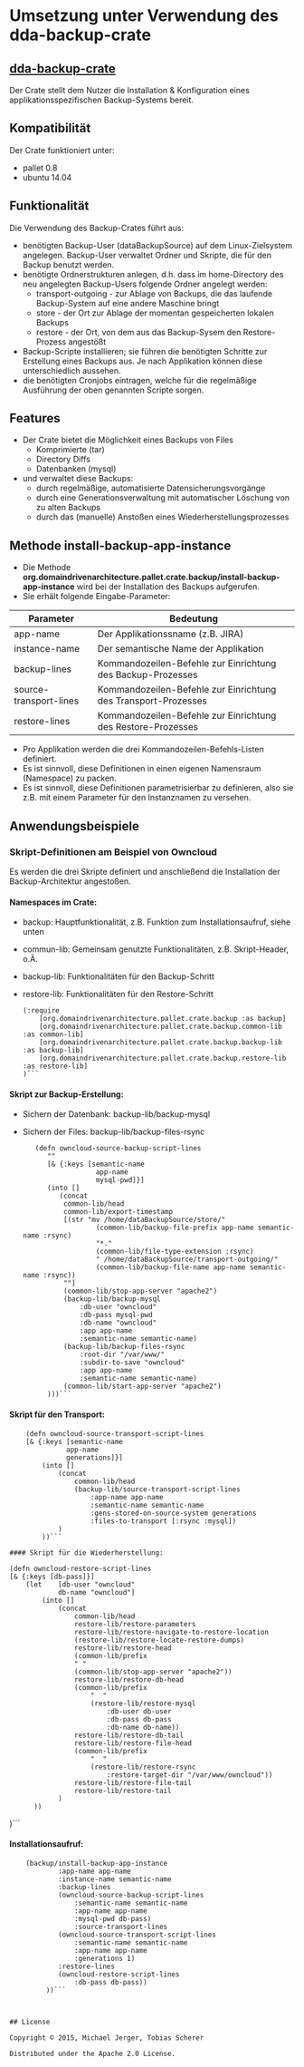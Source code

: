 # Umsetzung unter Verwendung des dda-backup-crate


## [dda-backup-crate](https://github.com/DomainDrivenArchitecture/dda-backup-crate)
Der Crate stellt dem Nutzer die Installation & Konfiguration eines applikationsspezifischen Backup-Systems bereit.

## Kompatibilität
Der Crate funktioniert unter:
 * pallet 0.8
 * ubuntu 14.04

## Funktionalität
Die Verwendung des Backup-Crates führt aus:
* benötigten Backup-User (dataBackupSource) auf dem Linux-Zielsystem angelegen. Backup-User verwaltet Ordner und Skripte, die für den Backup benutzt werden.
* benötigte Ordnerstrukturen anlegen, d.h. dass im home-Directory des neu angelegten Backup-Users folgende Ordner angelegt werden:
  * transport-outgoing - zur Ablage von Backups, die das laufende Backup-System auf eine andere Maschine bringt
  * store - der Ort zur Ablage der momentan gespeicherten lokalen Backups
  * restore - der Ort, von dem aus das Backup-Sysem den Restore-Prozess angestößt
* Backup-Scripte installieren; sie führen die benötigten Schritte zur Erstellung eines Backups aus. Je nach Applikation können diese unterschiedlich aussehen.
* die benötigten Cronjobs eintragen, welche für die regelmäßige Ausführung der oben genannten Scripte sorgen.

 
## Features
* Der Crate bietet die Möglichkeit eines Backups von Files
   * Komprimierte (tar)
   * Directory Diffs
   * Datenbanken (mysql)
* und verwaltet diese Backups:
   * durch regelmäßige, automatisierte Datensicherungsvorgänge
   * durch eine Generationsverwaltung mit automatischer Löschung von zu alten Backups 
   * durch das (manuelle) Anstoßen eines Wiederherstellungsprozesses

## Methode install-backup-app-instance

* Die Methode **org.domaindrivenarchitecture.pallet.crate.backup/install-backup-app-instance** wird bei der Installation des Backups aufgerufen.
* Sie erhält folgende Eingabe-Parameter:

| Parameter       	| Bedeutung     |
| --------------- 	|-------------|
| app-name        	| Der Applikationssname (z.B. JIRA) |
| instance-name  	| Der semantische Name der Applikation |
| backup-lines   	| Kommandozeilen-Befehle zur Einrichtung des Backup-Prozesses  |
| source-transport-lines | Kommandozeilen-Befehle zur Einrichtung des Transport-Prozesses |
| restore-lines 	| Kommandozeilen-Befehle zur Einrichtung des Restore-Prozesses |
 
* Pro Applikation werden die drei Kommandozeilen-Befehls-Listen definiert.
* Es ist sinnvoll, diese Definitionen in einen eigenen Namensraum (Namespace) zu packen.
* Es ist sinnvoll, diese Definitionen parametrisierbar zu definieren, also sie z.B. mit einem Parameter für den Instanznamen zu versehen.  


 
## Anwendungsbeispiele

### Skript-Definitionen am Beispiel von Owncloud
Es werden die drei Skripte definiert und anschließend die Installation der Backup-Architektur angestoßen.

#### Namespaces im Crate:
* backup: Hauptfunktionalität, z.B. Funktion zum Installationsaufruf, siehe unten
* commun-lib: Gemeinsam genutzte Funktionalitäten, z.B. Skript-Header, o.Ä.
* backup-lib: Funktionalitäten für den Backup-Schritt
* restore-lib: Funktionalitäten für den Restore-Schritt

	```
	(:require
		[org.domaindrivenarchitecture.pallet.crate.backup :as backup]
		[org.domaindrivenarchitecture.pallet.crate.backup.common-lib :as common-lib]
		[org.domaindrivenarchitecture.pallet.crate.backup.backup-lib :as backup-lib]
		[org.domaindrivenarchitecture.pallet.crate.backup.restore-lib :as restore-lib]
    )```

#### Skript zur Backup-Erstellung: 

* Sichern der Datenbank: backup-lib/backup-mysql
* Sichern der Files: backup-lib/backup-files-rsync

  ```  
     (defn owncloud-source-backup-script-lines
  	    ""
  	    [& {:keys [semantic-name
    	            app-name
        	        mysql-pwd]}]
    	(into [] 
    	   (concat 
            common-lib/head
            common-lib/export-timestamp
            [(str "mv /home/dataBackupSource/store/"
            	    (common-lib/backup-file-prefix app-name semantic-name :rsync)
                	"*."
                	(common-lib/file-type-extension :rsync)
                	" /home/dataBackupSource/transport-outgoing/"
                	(common-lib/backup-file-name app-name semantic-name :rsync))
           	""]
            (common-lib/stop-app-server "apache2")         
          	(backup-lib/backup-mysql 
            	:db-user "owncloud" 
            	:db-pass mysql-pwd 
            	:db-name "owncloud" 
            	:app app-name
            	:semantic-name semantic-name)
          	(backup-lib/backup-files-rsync
            	:root-dir "/var/www/" 
            	:subdir-to-save "owncloud"
            	:app app-name 
            	:semantic-name semantic-name) 
          	(common-lib/start-app-server "apache2")
        )))```

#### Skript für den Transport:
```
	(defn owncloud-source-transport-script-lines
  	[& {:keys [semantic-name
       	      app-name
              generations]}]
  		(into [] 
        	(concat 
          		common-lib/head
          		(backup-lib/source-transport-script-lines 
            		:app-name app-name
            		:semantic-name semantic-name 
            		:gens-stored-on-source-system generations 
            		:files-to-transport [:rsync :mysql])
          	)
        ))```

#### Skript für die Wiederherstellung:
```
	(defn owncloud-restore-script-lines
  	[& {:keys [db-pass]}]
  		(let 	[db-user "owncloud"
        		db-name "owncloud"]
    		(into [] 
          		(concat 
            		common-lib/head
            		restore-lib/restore-parameters
            		restore-lib/restore-navigate-to-restore-location
            		(restore-lib/restore-locate-restore-dumps)
            		restore-lib/restore-head
            		(common-lib/prefix
              		" "
              		(common-lib/stop-app-server "apache2"))            
            		restore-lib/restore-db-head
            		(common-lib/prefix
              			"  "
              			(restore-lib/restore-mysql 
                			:db-user db-user 
                			:db-pass db-pass 
                			:db-name db-name))
            		restore-lib/restore-db-tail
            		restore-lib/restore-file-head
            		(common-lib/prefix
              			"  " 
              			(restore-lib/restore-rsync
                			:restore-target-dir "/var/www/owncloud"))
            		restore-lib/restore-file-tail
            		restore-lib/restore-tail
            	)
          ))
  )```
  
#### Installationsaufruf:
```  
  	(backup/install-backup-app-instance
           	:app-name app-name 
           	:instance-name semantic-name
           	:backup-lines 
           	(owncloud-source-backup-script-lines
                :semantic-name semantic-name
                :app-name app-name
                :mysql-pwd db-pass)
                :source-transport-lines 
           	(owncloud-source-transport-script-lines 
                :semantic-name semantic-name
                :app-name app-name
                :generations 1)
           	:restore-lines
           	(owncloud-restore-script-lines 
             	:db-pass db-pass))
         ))```
  
  

## License

Copyright © 2015, Michael Jerger, Tobias Scherer

Distributed under the Apache 2.0 License.
